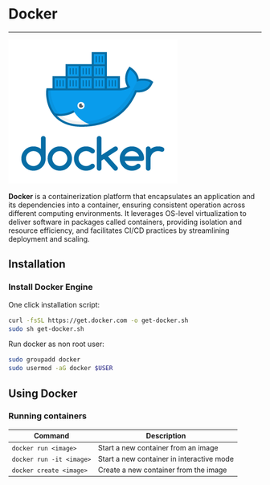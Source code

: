 # Docker
---
![docker.webp](../images/docker.png)

**Docker** is a containerization platform that encapsulates an application and its dependencies into a container, ensuring consistent operation across different computing environments. It leverages OS-level virtualization to deliver software in packages called containers, providing isolation and resource efficiency, and facilitates CI/CD practices by streamlining deployment and scaling.

## Installation

### Install Docker Engine

One click installation script:

```bash
curl -fsSL https://get.docker.com -o get-docker.sh
sudo sh get-docker.sh
```

Run docker as non root user:

```bash
sudo groupadd docker
sudo usermod -aG docker $USER
```

## Using Docker

### Running containers

| Command                  | Description                               |
| ------------------------ | ----------------------------------------- |
| `docker run <image>`     | Start a new container from an image       |
| `docker run -it <image>` | Start a new container in interactive mode |
| `docker create <image>`  | Create a new container from the image     |
